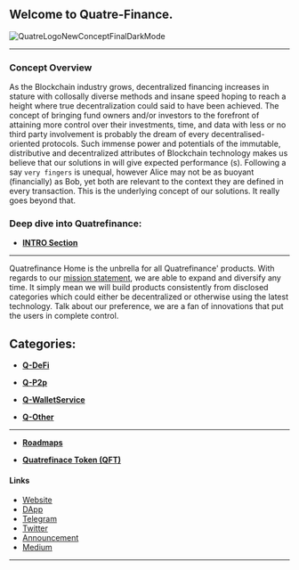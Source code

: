 ## Welcome to Quatre-Finance.

![QuatreLogoNewConceptFinalDarkMode](https://user-images.githubusercontent.com/87430168/138262952-b13aef3e-365a-4690-81d7-ded3458aa706.png)

---------------------------------------------

### Concept Overview

As the Blockchain industry grows, decentralized financing increases in stature with collosally diverse methods and insane speed hoping to reach a height where true decentralization could said to have been achieved. The concept of bringing fund owners and/or investors to the forefront of attaining more control over their investments, time, and data with less or no third party involvement is probably the dream of every decentralised-oriented protocols. Such immense power and potentials of the immutable, distributive and decentralized attributes of Blockchain technology makes us believe that our solutions in will give expected performance (s). Following a say `very fingers` is unequal, however Alice may not be as buoyant (financially) as Bob, yet both are relevant to the context they are defined in every transaction. This is the underlying concept of our solutions. It really goes beyond that. 

### Deep dive into Quatrefinance:

- **[INTRO Section](https://github.com/Quatre-Finance/Q-paper/blob/main/INTRO.md#what-is-quatre-finance)**

-----------------

Quatrefinance Home is the unbrella for all Quatrefinance' products. With regards to our [mission statement](), we are able to expand and diversify any time. It simply mean we will build products consistently from disclosed categories which could either be decentralized or otherwise using the latest technology. Talk about our preference, we are a fan of innovations that put the users in complete control.

## Categories: 

- **[Q-DeFi](https://github.com/Quatre-Finance/Q-paper/blob/main/defi/)**

- **[Q-P2p](https://github.com/Quatre-Finance/Q-paper/blob/main/p2p)**

- **[Q-WalletService](https://github.com/Quatre-Finance/Q-paper/blob/main/q_lend/QLend.md#quatre-landb-q-landb)**

- **[Q-Other](https://github.com/Quatre-Finance/Q-paper/blob/main/q_lend/QLend.md#quatre-landb-q-landb)**


----------------

- **[Roadmaps](https://github.com/Quatre-Finance/Q-paper/blob/main/q_bands/Q_bands.md#quatre-buy-and-sell-q-bands)**

- **[Quatrefinace Token (QFT)](https://github.com/Quatre-Finance/Q-paper/blob/main/q_farm/Farm.md#the-farmer)**


#### Links
- [Website](https://quatre.finance)
- [DApp](https://app.quatre.finance)
- [Telegram](https://t.me/quatrefinance)
- [Twitter](https://twitter.com/Quatrefinance)
- [Announcement](https://t.me/QuatreDefi)
- [Medium](https://medium.com/quatrefinance)
<!-- - [Announcement](https://t.me/QuatreDefi) -->
--------------------------------------

<!-- ### HOW TO CONTRIBUTE TO THIS DOCUMENT

Available shortly! -->

